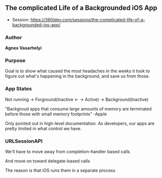 ## The complicated Life of a Backgrounded iOS App

* Session: https://360idev.com/sessions/the-complicated-life-of-a-backgrounded-ios-app/

### Author

**Agnes Vasarhelyi**

### Purpose

Goal is to show what caused the most headaches in the weeks it took to figure out what's happening in the background, and save us from those.

### App States

Not running -> Forground(Inactive <- -> Active) -> Background(Inactive)

"Backgroud apps that consume large amounts of memory are terminated before those with small memory footprints" -Apple

Only pointed out in high-level documentation.  As developers, our apps are pretty limited in what control we have.

### URLSessionAPI
We'll have to move away from completion-handler based calls

And move on toward delegate-based calls

The reason is that iOS runs them in a separate process
